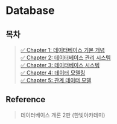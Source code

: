 # Database
## 목차
> [✅ Chapter 1: 데이터베이스 기본 개념](./chapter01.md)   
> [✅ Chapter 2: 데이터베이스 관리 시스템](./chapter02.md)    
> [✅ Chapter 3: 데이터베이스 시스템](./chapter03.md)    
> [✅ Chapter 4: 데이터 모델링](./chapter04.md)   
> [✅ Chapter 5: 관계 데이터 모델](./chapter05.md)   

## Reference
> 데이터베이스 개론 2판 (한빛아카데미)